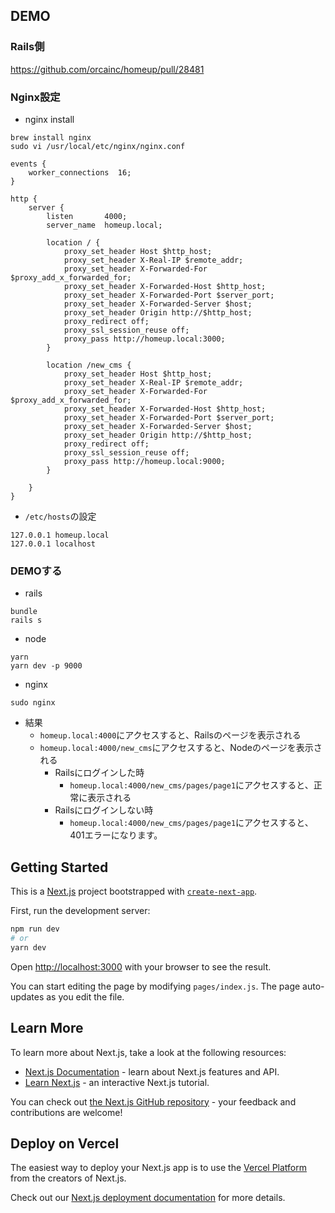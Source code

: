 ## DEMO
### Rails側
https://github.com/orcainc/homeup/pull/28481

### Nginx設定
- nginx install
```
brew install nginx
sudo vi /usr/local/etc/nginx/nginx.conf

events {
    worker_connections  16;
}

http {
    server {
        listen       4000;
        server_name  homeup.local;

        location / {
            proxy_set_header Host $http_host;
            proxy_set_header X-Real-IP $remote_addr;
            proxy_set_header X-Forwarded-For $proxy_add_x_forwarded_for;
            proxy_set_header X-Forwarded-Host $http_host;
            proxy_set_header X-Forwarded-Port $server_port;
            proxy_set_header X-Forwarded-Server $host;
            proxy_set_header Origin http://$http_host;
            proxy_redirect off;
            proxy_ssl_session_reuse off;
            proxy_pass http://homeup.local:3000;
        }

        location /new_cms {
            proxy_set_header Host $http_host;
            proxy_set_header X-Real-IP $remote_addr;
            proxy_set_header X-Forwarded-For $proxy_add_x_forwarded_for;
            proxy_set_header X-Forwarded-Host $http_host;
            proxy_set_header X-Forwarded-Port $server_port;
            proxy_set_header X-Forwarded-Server $host;
            proxy_set_header Origin http://$http_host;
            proxy_redirect off;
            proxy_ssl_session_reuse off;
            proxy_pass http://homeup.local:9000;
        }

    }
}

```

- `/etc/hosts`の設定
```
127.0.0.1 homeup.local
127.0.0.1 localhost
```

### DEMOする
- rails

```
bundle
rails s
```

- node

```
yarn
yarn dev -p 9000
```

- nginx

```
sudo nginx
```

- 結果
  - `homeup.local:4000`にアクセスすると、Railsのページを表示される
  - `homeup.local:4000/new_cms`にアクセスすると、Nodeのページを表示される
    - Railsにログインした時
      - `homeup.local:4000/new_cms/pages/page1`にアクセスすると、正常に表示される
    - Railsにログインしない時
      - `homeup.local:4000/new_cms/pages/page1`にアクセスすると、401エラーになります。

## Getting Started
This is a [Next.js](https://nextjs.org/) project bootstrapped with [`create-next-app`](https://github.com/vercel/next.js/tree/canary/packages/create-next-app).


First, run the development server:

```bash
npm run dev
# or
yarn dev
```

Open [http://localhost:3000](http://localhost:3000) with your browser to see the result.

You can start editing the page by modifying `pages/index.js`. The page auto-updates as you edit the file.

## Learn More

To learn more about Next.js, take a look at the following resources:

- [Next.js Documentation](https://nextjs.org/docs) - learn about Next.js features and API.
- [Learn Next.js](https://nextjs.org/learn) - an interactive Next.js tutorial.

You can check out [the Next.js GitHub repository](https://github.com/vercel/next.js/) - your feedback and contributions are welcome!

## Deploy on Vercel

The easiest way to deploy your Next.js app is to use the [Vercel Platform](https://vercel.com/import?utm_medium=default-template&filter=next.js&utm_source=create-next-app&utm_campaign=create-next-app-readme) from the creators of Next.js.

Check out our [Next.js deployment documentation](https://nextjs.org/docs/deployment) for more details.
